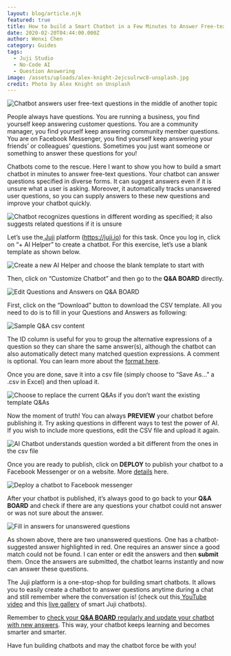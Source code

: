 ```yaml
---
layout: blog/article.njk
featured: true
title: How to build a Smart Chatbot in a Few Minutes to Answer Free-text Questions
date: 2020-02-20T04:44:00.000Z
author: Wenxi Chen
category: Guides
tags:
  - Juji Studio
  - No-Code AI
  - Question Answering
image: /assets/uploads/alex-knight-2ejcsulrwc8-unsplash.jpg
credit: Photo by Alex Knight on Unsplash
---
```

![Chatbot answers user free-text questions in the middle of another topic](/assets/uploads/qa1.png "Chatbot answers user free-text questions in the middle of another topic")

People always have questions. You are running a business, you find yourself keep answering customer questions. You are a community manager, you find yourself keep answering community member questions. You are on Facebook Messenger, you find yourself keep answering your friends’ or colleagues’ questions. Sometimes you just want someone or something to answer these questions for you!

Chatbots come to the rescue. Here I want to show you how to build a smart chatbot in minutes to answer free-text questions. Your chatbot can answer questions specified in diverse forms. It can suggest answers even if it is unsure what a user is asking. Moreover, it automatically tracks unanswered user questions, so you can supply answers to these new questions and improve your chatbot quickly.

![Chatbot recognizes questions in different wording as specified; it also suggests related questions if it is unsure](/assets/uploads/qa2.png "Chatbot recognizes questions in different wording as specified; it also suggests related questions if it is unsure")

Let’s use the[ Juji](http://juji.io/) platform (https://juji.io) for this task. Once you log in, click on “+ AI Helper” to create a chatbot. For this exercise, let’s use a blank template as shown below.

![Create a new AI Helper and choose the blank template to start with](/assets/uploads/qa3.png "Create a new AI Helper and choose the blank template to start with")

Then, click on “Customize Chatbot” and then go to the **Q&A BOARD** directly.

![Edit Questions and Answers on Q&A BOARD](/assets/uploads/qa4.png "Edit Questions and Answers on Q&A BOARD")

First, click on the “Download” button to download the CSV template. All you need to do is to fill in your Questions and Answers as following:

![Sample Q&A csv content](/assets/uploads/qa5.png "Sample Q&A csv content")

The ID column is useful for you to group the alternative expressions of a question so they can share the same answer(s), although the chatbot can also automatically detect many matched question expressions. A comment is optional. You can learn more about the [format here](/docs/design/#customize-qa-and-fallback).

Once you are done, save it into a csv file (simply choose to “Save As…” a .csv in Excel) and then upload it.

![Choose to replace the current Q&As if you don’t want the existing template Q&As](/assets/uploads/qa6.png "Choose to replace the current Q&As if you don’t want the existing template Q&As")

Now the moment of truth! You can always **PREVIEW** your chatbot before publishing it. Try asking questions in different ways to test the power of AI. If you wish to include more questions, edit the CSV file and upload it again.

![AI Chatbot understands question worded a bit different from the ones in the csv file](/assets/uploads/qa7.png "AI Chatbot understands question worded a bit different from the ones in the csv file")

Once you are ready to publish, click on **DEPLOY** to publish your chatbot to a Facebook Messenger or on a website. More [details](/docs/release/) here.

![Deploy a chatbot to Facebook messenger](/assets/uploads/qa8.png "Deploy a chatbot to Facebook messenger")

After your chatbot is published, it’s always good to go back to your **Q&A BOARD** and check if there are any questions your chatbot could not answer or was not sure about the answer.

![Fill in answers for unanswered questions](/assets/uploads/qa9.png "Fill in answers for unanswered questions")

As shown above, there are two unanswered questions. One has a chatbot-suggested answer highlighted in red. One requires an answer since a good match could not be found. I can enter or edit the answers and then **submit** them. Once the answers are submitted, the chatbot learns instantly and now can answer these questions.

The Juji platform is a one-stop-shop for building smart chatbots. It allows you to easily create a chatbot to answer questions anytime during a chat and still remember where the conversation is! (check out this[ YouTube video](https://youtu.be/XkI9c4iBwl8) and this [live gallery](https://juji.io/#gallery) of smart Juji chatbots).

Remember to [check your **Q&A BOARD** regularly and update your chatbot with new answers](https://juji.io/blog/q-a-dashboard/). This way, your chatbot keeps learning and becomes smarter and smarter.

Have fun building chatbots and may the chatbot force be with you!
